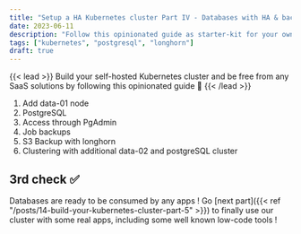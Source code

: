 ```yaml
---
title: "Setup a HA Kubernetes cluster Part IV - Databases with HA & backups"
date: 2023-06-11
description: "Follow this opinionated guide as starter-kit for your own Kubernetes platform..."
tags: ["kubernetes", "postgresql", "longhorn"]
draft: true
---
```


{{< lead >}}
Build your self-hosted Kubernetes cluster and be free from any SaaS solutions by following this opinionated guide 🎉
{{< /lead >}}

1. Add data-01 node
2. PostgreSQL
3. Access through PgAdmin
4. Job backups
5. S3 Backup with longhorn
6. Clustering with additional data-02 and postgreSQL cluster

## 3rd check ✅

Databases are ready to be consumed by any apps ! Go [next part]({{< ref "/posts/14-build-your-kubernetes-cluster-part-5" >}}) to finally use our cluster with some real apps, including some well known low-code tools !
